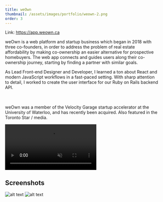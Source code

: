 ```yaml
---
title: weOwn
thumbnail: /assets/images/portfolio/weown-2.png
order: 3
---
```


Link: <https://app.weown.ca>



weOwn is a web platform and startup business which began in 2018 with three co-founders, in order to address the problem of real estate affordability by making co-ownership an easier alternative for prospective homebuyers. The web app connects and guides users along their co-ownership journey, starting by finding a partner with similar goals.

As Lead Front-end Designer and Developer, I learned a ton about React and modern JavaScript workflows in a fast-paced setting. With sharp attention to detail, I worked to create the user interface for our Ruby on Rails backend API.

<br><br>
weOwn was a member of the Velocity Garage startup accelerator at the University of Waterloo, and has recently been acquired. Also featured in the Toronto Star / media.

<video autoplay muted loop>
    <source src="/assets/videos/weown-demo.mp4" type="video/mp4">
</video>

## Screenshots

![alt text](/assets/images/portfolio/weown-scr-1.png)
![alt text](/assets/images/portfolio/weown-scr-2.png)




<br><br><br><br><br>

